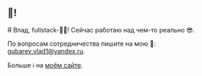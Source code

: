 ## 👋!
Я Влад, fullstack-👨‍💻! Сейчас работаю над чем-то реально 😎.

По вопросам сотредничества пишите на мою 📧: <a href="mailto:gubarev.vlad1@yandex.ru">gubarev.vlad1@yandex.ru</a>.

Больше ℹ️ на <a href="https://gvlad.ru">моём сайте</a>.
